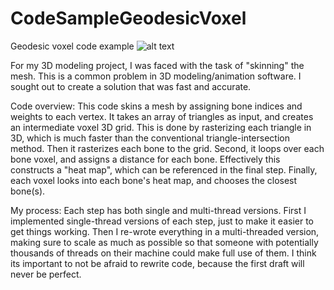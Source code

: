# CodeSampleGeodesicVoxel
Geodesic voxel code example
![alt text](https://imgur.com/a/MRLRIQ0)

For my 3D modeling project, I was faced with the task of "skinning" the mesh. This is a common problem in 3D modeling/animation software. I sought out to create a solution that was fast and accurate.

Code overview:
This code skins a mesh by assigning bone indices and weights to each vertex.
It takes an array of triangles as input, and creates an intermediate voxel 3D grid. This is done by rasterizing each triangle in 3D, which is much faster than the conventional triangle-intersection method. Then it rasterizes each bone to the grid.
Second, it loops over each bone voxel, and assigns a distance for each bone. Effectively this constructs a "heat map", which can be referenced in the final step.
Finally, each voxel looks into each bone's heat map, and chooses the closest bone(s).

My process:
Each step has both single and multi-thread versions. First I implemented single-thread versions of each step, just to make it easier to get things working. Then I re-wrote everything in a multi-threaded version, making sure to scale as much as possible so that someone with potentially thousands of threads on their machine could make full use of them. I think its important to not be afraid to rewrite code, because the first draft will never be perfect.
